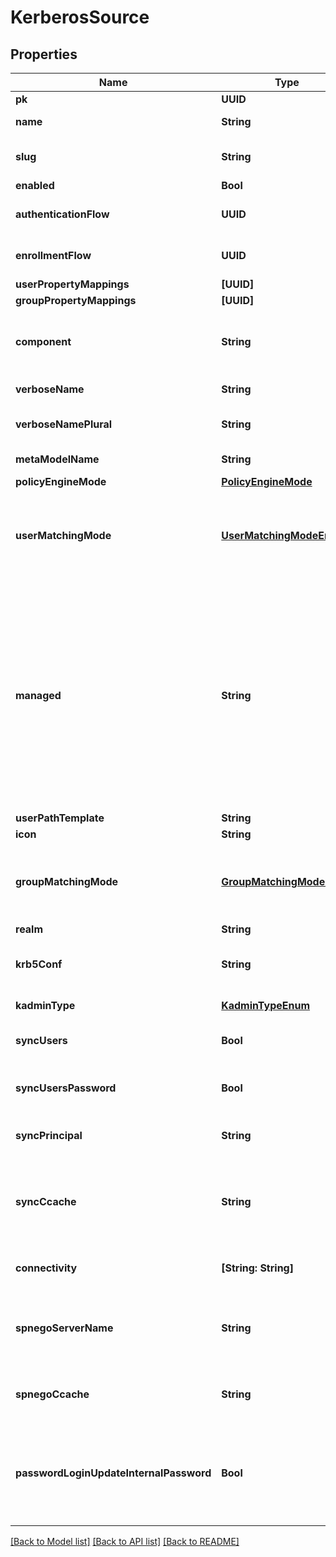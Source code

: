 # KerberosSource

## Properties
Name | Type | Description | Notes
------------ | ------------- | ------------- | -------------
**pk** | **UUID** |  | [readonly] 
**name** | **String** | Source&#39;s display Name. | 
**slug** | **String** | Internal source name, used in URLs. | 
**enabled** | **Bool** |  | [optional] 
**authenticationFlow** | **UUID** | Flow to use when authenticating existing users. | [optional] 
**enrollmentFlow** | **UUID** | Flow to use when enrolling new users. | [optional] 
**userPropertyMappings** | **[UUID]** |  | [optional] 
**groupPropertyMappings** | **[UUID]** |  | [optional] 
**component** | **String** | Get object component so that we know how to edit the object | [readonly] 
**verboseName** | **String** | Return object&#39;s verbose_name | [readonly] 
**verboseNamePlural** | **String** | Return object&#39;s plural verbose_name | [readonly] 
**metaModelName** | **String** | Return internal model name | [readonly] 
**policyEngineMode** | [**PolicyEngineMode**](PolicyEngineMode.md) |  | [optional] 
**userMatchingMode** | [**UserMatchingModeEnum**](UserMatchingModeEnum.md) | How the source determines if an existing user should be authenticated or a new user enrolled. | [optional] 
**managed** | **String** | Objects that are managed by authentik. These objects are created and updated automatically. This flag only indicates that an object can be overwritten by migrations. You can still modify the objects via the API, but expect changes to be overwritten in a later update. | [readonly] 
**userPathTemplate** | **String** |  | [optional] 
**icon** | **String** |  | [readonly] 
**groupMatchingMode** | [**GroupMatchingModeEnum**](GroupMatchingModeEnum.md) | How the source determines if an existing group should be used or a new group created. | [optional] 
**realm** | **String** | Kerberos realm | 
**krb5Conf** | **String** | Custom krb5.conf to use. Uses the system one by default | [optional] 
**kadminType** | [**KadminTypeEnum**](KadminTypeEnum.md) | KAdmin server type | [optional] 
**syncUsers** | **Bool** | Sync users from Kerberos into authentik | [optional] 
**syncUsersPassword** | **Bool** | When a user changes their password, sync it back to Kerberos | [optional] 
**syncPrincipal** | **String** | Principal to authenticate to kadmin for sync. | [optional] 
**syncCcache** | **String** | Credentials cache to authenticate to kadmin for sync. Must be in the form TYPE:residual | [optional] 
**connectivity** | **[String: String]** | Get cached source connectivity | [readonly] 
**spnegoServerName** | **String** | Force the use of a specific server name for SPNEGO. Must be in the form HTTP@hostname | [optional] 
**spnegoCcache** | **String** | Credential cache to use for SPNEGO in form type:residual | [optional] 
**passwordLoginUpdateInternalPassword** | **Bool** | If enabled, the authentik-stored password will be updated upon login with the Kerberos password backend | [optional] 

[[Back to Model list]](../README.md#documentation-for-models) [[Back to API list]](../README.md#documentation-for-api-endpoints) [[Back to README]](../README.md)


